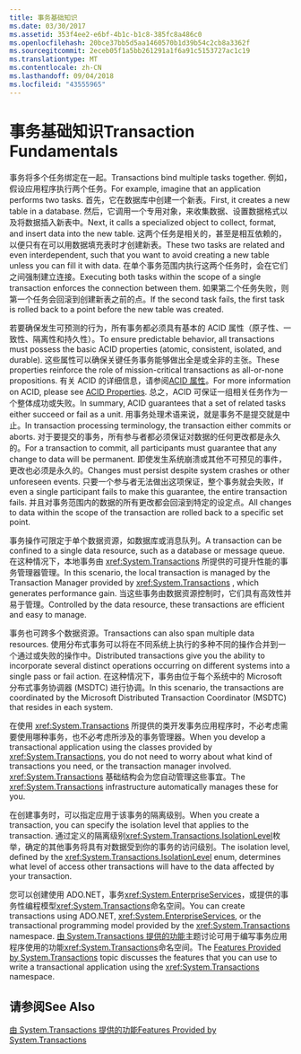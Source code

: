 ```yaml
---
title: 事务基础知识
ms.date: 03/30/2017
ms.assetid: 353f4ee2-e6bf-4b1c-b1c8-385fc8a486c0
ms.openlocfilehash: 20bce37bb5d5aa1460570b1d39b54c2cb8a3362f
ms.sourcegitcommit: 2eceb05f1a5bb261291a1f6a91c5153727ac1c19
ms.translationtype: MT
ms.contentlocale: zh-CN
ms.lasthandoff: 09/04/2018
ms.locfileid: "43555965"
---
```

# <a name="transaction-fundamentals"></a><span data-ttu-id="dddca-102">事务基础知识</span><span class="sxs-lookup"><span data-stu-id="dddca-102">Transaction Fundamentals</span></span>
<span data-ttu-id="dddca-103">事务将多个任务绑定在一起。</span><span class="sxs-lookup"><span data-stu-id="dddca-103">Transactions bind multiple tasks together.</span></span> <span data-ttu-id="dddca-104">例如，假设应用程序执行两个任务。</span><span class="sxs-lookup"><span data-stu-id="dddca-104">For example, imagine that an application performs two tasks.</span></span> <span data-ttu-id="dddca-105">首先，它在数据库中创建一个新表。</span><span class="sxs-lookup"><span data-stu-id="dddca-105">First, it creates a new table in a database.</span></span> <span data-ttu-id="dddca-106">然后，它调用一个专用对象，来收集数据、设置数据格式以及将数据插入新表中。</span><span class="sxs-lookup"><span data-stu-id="dddca-106">Next, it calls a specialized object to collect, format, and insert data into the new table.</span></span> <span data-ttu-id="dddca-107">这两个任务是相关的，甚至是相互依赖的，以便只有在可以用数据填充表时才创建新表。</span><span class="sxs-lookup"><span data-stu-id="dddca-107">These two tasks are related and even interdependent, such that you want to avoid creating a new table unless you can fill it with data.</span></span> <span data-ttu-id="dddca-108">在单个事务范围内执行这两个任务时，会在它们之间强制建立连接。</span><span class="sxs-lookup"><span data-stu-id="dddca-108">Executing both tasks within the scope of a single transaction enforces the connection between them.</span></span> <span data-ttu-id="dddca-109">如果第二个任务失败，则第一个任务会回滚到创建新表之前的点。</span><span class="sxs-lookup"><span data-stu-id="dddca-109">If the second task fails, the first task is rolled back to a point before the new table was created.</span></span>  
  
 <span data-ttu-id="dddca-110">若要确保发生可预测的行为，所有事务都必须具有基本的 ACID 属性（原子性、一致性、隔离性和持久性）。</span><span class="sxs-lookup"><span data-stu-id="dddca-110">To ensure predictable behavior, all transactions must possess the basic ACID properties (atomic, consistent, isolated, and durable).</span></span> <span data-ttu-id="dddca-111">这些属性可以确保关键任务事务能够做出全是或全非的主张。</span><span class="sxs-lookup"><span data-stu-id="dddca-111">These properties reinforce the role of mission-critical transactions as all-or-none propositions.</span></span> <span data-ttu-id="dddca-112">有关 ACID 的详细信息，请参阅[ACID 属性](https://go.microsoft.com/fwlink/?LinkId=98791)。</span><span class="sxs-lookup"><span data-stu-id="dddca-112">For more information on ACID, please see [ACID Properties](https://go.microsoft.com/fwlink/?LinkId=98791).</span></span> <span data-ttu-id="dddca-113">总之，ACID 可保证一组相关任务作为一个整体成功或失败。</span><span class="sxs-lookup"><span data-stu-id="dddca-113">In summary, ACID guarantees that a set of related tasks either succeed or fail as a unit.</span></span> <span data-ttu-id="dddca-114">用事务处理术语来说，就是事务不是提交就是中止。</span><span class="sxs-lookup"><span data-stu-id="dddca-114">In transaction processing terminology, the transaction either commits or aborts.</span></span> <span data-ttu-id="dddca-115">对于要提交的事务，所有参与者都必须保证对数据的任何更改都是永久的。</span><span class="sxs-lookup"><span data-stu-id="dddca-115">For a transaction to commit, all participants must guarantee that any change to data will be permanent.</span></span> <span data-ttu-id="dddca-116">即使发生系统崩溃或其他不可预见的事件，更改也必须是永久的。</span><span class="sxs-lookup"><span data-stu-id="dddca-116">Changes must persist despite system crashes or other unforeseen events.</span></span> <span data-ttu-id="dddca-117">只要一个参与者无法做出这项保证，整个事务就会失败，</span><span class="sxs-lookup"><span data-stu-id="dddca-117">If even a single participant fails to make this guarantee, the entire transaction fails.</span></span> <span data-ttu-id="dddca-118">并且对事务范围内的数据的所有更改都会回滚到特定的设定点。</span><span class="sxs-lookup"><span data-stu-id="dddca-118">All changes to data within the scope of the transaction are rolled back to a specific set point.</span></span>  
  
 <span data-ttu-id="dddca-119">事务操作可限定于单个数据资源，如数据库或消息队列。</span><span class="sxs-lookup"><span data-stu-id="dddca-119">A transaction can be confined to a single data resource, such as a database or message queue.</span></span> <span data-ttu-id="dddca-120">在这种情况下，本地事务由 <xref:System.Transactions> 所提供的可提升性能的事务管理器管理。</span><span class="sxs-lookup"><span data-stu-id="dddca-120">In this scenario, the local transaction is managed by the Transaction Manager provided by <xref:System.Transactions> , which generates performance gain.</span></span> <span data-ttu-id="dddca-121">当这些事务由数据资源控制时，它们具有高效性并易于管理。</span><span class="sxs-lookup"><span data-stu-id="dddca-121">Controlled by the data resource, these transactions are efficient and easy to manage.</span></span>  
  
 <span data-ttu-id="dddca-122">事务也可跨多个数据资源。</span><span class="sxs-lookup"><span data-stu-id="dddca-122">Transactions can also span multiple data resources.</span></span> <span data-ttu-id="dddca-123">使用分布式事务可以将在不同系统上执行的多种不同的操作合并到一个通过或失败的操作中。</span><span class="sxs-lookup"><span data-stu-id="dddca-123">Distributed transactions give you the ability to incorporate several distinct operations occurring on different systems into a single pass or fail action.</span></span> <span data-ttu-id="dddca-124">在这种情况下，事务由位于每个系统中的 Microsoft 分布式事务协调器 (MSDTC) 进行协调。</span><span class="sxs-lookup"><span data-stu-id="dddca-124">In this scenario, the transactions are coordinated by the Microsoft Distributed Transaction Coordinator (MSDTC) that resides in each system.</span></span>  
  
 <span data-ttu-id="dddca-125">在使用 <xref:System.Transactions> 所提供的类开发事务应用程序时，不必考虑需要使用哪种事务，也不必考虑所涉及的事务管理器。</span><span class="sxs-lookup"><span data-stu-id="dddca-125">When you develop a transactional application using the classes provided by <xref:System.Transactions>, you do not need to worry about what kind of transactions you need, or the transaction manager involved.</span></span> <span data-ttu-id="dddca-126"><xref:System.Transactions> 基础结构会为您自动管理这些事宜。</span><span class="sxs-lookup"><span data-stu-id="dddca-126">The <xref:System.Transactions> infrastructure automatically manages these for you.</span></span>  
  
 <span data-ttu-id="dddca-127">在创建事务时，可以指定应用于该事务的隔离级别。</span><span class="sxs-lookup"><span data-stu-id="dddca-127">When you create a transaction, you can specify the isolation level that applies to the transaction.</span></span> <span data-ttu-id="dddca-128">通过定义的隔离级别<xref:System.Transactions.IsolationLevel>枚举，确定的其他事务将具有对数据受到你的事务的访问级别。</span><span class="sxs-lookup"><span data-stu-id="dddca-128">The isolation level, defined by the <xref:System.Transactions.IsolationLevel> enum, determines what level of access other transactions will have to the data affected by your transaction.</span></span>  
  
 <span data-ttu-id="dddca-129">您可以创建使用 ADO.NET，事务<xref:System.EnterpriseServices>，或提供的事务性编程模型<xref:System.Transactions>命名空间。</span><span class="sxs-lookup"><span data-stu-id="dddca-129">You can create transactions using ADO.NET, <xref:System.EnterpriseServices>, or the transactional programming model provided by the <xref:System.Transactions> namespace.</span></span> <span data-ttu-id="dddca-130">[由 System.Transactions 提供的功能](../../../../docs/framework/data/transactions/features-provided-by-system-transactions.md)主题讨论可用于编写事务应用程序使用的功能<xref:System.Transactions>命名空间。</span><span class="sxs-lookup"><span data-stu-id="dddca-130">The [Features Provided by System.Transactions](../../../../docs/framework/data/transactions/features-provided-by-system-transactions.md) topic discusses the features that you can use to write a transactional application using the <xref:System.Transactions> namespace.</span></span>  
  
## <a name="see-also"></a><span data-ttu-id="dddca-131">请参阅</span><span class="sxs-lookup"><span data-stu-id="dddca-131">See Also</span></span>  
 [<span data-ttu-id="dddca-132">由 System.Transactions 提供的功能</span><span class="sxs-lookup"><span data-stu-id="dddca-132">Features Provided by System.Transactions</span></span>](../../../../docs/framework/data/transactions/features-provided-by-system-transactions.md)
